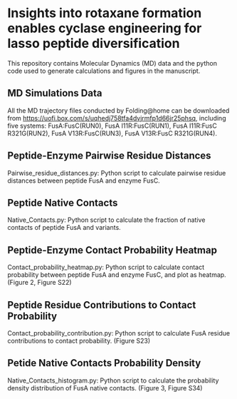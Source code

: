 #	Insights into rotaxane formation enables cyclase engineering for lasso peptide diversification

This repository contains Molecular Dynamics (MD) data and the python code used to generate calculations and figures in the manuscript.

##	MD Simulations Data
All the MD trajectory files conducted by Folding@home can be downloaded from https://uofi.box.com/s/uqhedj758tfa4dvjrmfp1d66jr25phsq, including five systems: FusA:FusC(RUN0), FusA I11R:FusC(RUN1), FusA I11R:FusC R321G(RUN2), FusA V13R:FusC(RUN3), FusA V13R:FusC R321G(RUN4).

##	Peptide-Enzyme Pairwise Residue Distances
Pairwise_residue_distances.py: Python script to calculate pairwise residue distances between peptide FusA and enzyme FusC.

##	Peptide Native Contacts
Native_Contacts.py: Python script to calculate the fraction of native contacts of peptide FusA and variants.

##	Peptide-Enzyme Contact Probability Heatmap
Contact_probability_heatmap.py: Python script to calculate contact probability between peptide FusA and enzyme FusC, and plot as heatmap. (Figure 2, Figure S22)

##	Peptide Residue Contributions to Contact Probability
Contact_probability_contribution.py: Python script to calculate FusA residue contributions to contact probability. (Figure S23)

##	Petide Native Contacts Probability Density 
Native_Contacts_histogram.py: Python script to calculate the probability density distribution of FusA native contacts. (Figure 3, Figure S34)

